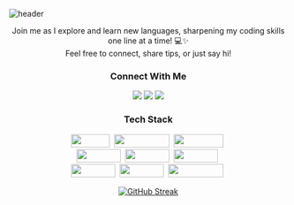 ![header](https://capsule-render.vercel.app/api?type=waving&height=200&color=decbf4&text=Hi!%20I'm%20Isabelle%20👋🏻&desc=Third%20Year%20Computer%20Science%20Student&fontSize=60&animation=fadeIn&fontAlign=69&fontAlignY=30&descAlign=68&descAlignY=45)

<div align="center">

<p align="center"> Join me as I explore and learn new languages, sharpening my coding skills one line at a time! 💻✨ 
<br> Feel free to connect, share tips, or just say hi! 
  
  <h3 align="center">Connect With Me</h3>
  <p align="center">
    <a href="https://www.linkedin.com/in/isabellelabuguen/"><img src="https://img.shields.io/badge/LinkedIn-%2370a5fc.svg?style=for-the-badge&logo=linkedin&logoColor=white&link=https://www.linkedin.com/in/isabellelabuguen/"/></a>
    <a href="https://www.instagram.com/isabellelbgn/"><img src="https://img.shields.io/badge/Instagram-%2370a5fc.svg?style=for-the-badge&logo=instagram&logoColor=white&link=https://www.instagram.com/isabellelbgn/"/></a>
    <a href="mailto:isabellelbgn@gmail.com"><img src="https://img.shields.io/badge/Gmail-%2370a5fc.svg?style=for-the-badge&logo=Gmail&logoColor=white&link=isabellelbgn@gmail.com"/></a>
  </p>
  
  <h3 align="center">Tech Stack</h3>
  <p align="center">
    <a href="https://img.shields.io/badge/C++-%23666666.svg?style=for-the-badge&logo=C%2B%2B&logoColor=white"><img src="https://img.shields.io/badge/C++-%23666666.svg?style=for-the-badge&logo=C%2B%2B&logoColor=white" width="70" height="24" /></a>&nbsp 
    <a href="https://img.shields.io/badge/Javascript-%23666666.svg?style=for-the-badge&logo=javascript&logoColor=white"><img src="https://img.shields.io/badge/Javascript-%23666666.svg?style=for-the-badge&logo=javascript&logoColor=white" width="100" height="24" /></a>&nbsp 
    <a href="https://img.shields.io/badge/Python-%23666666.svg?style=for-the-badge&logo=Python&logoColor=white"><img src="https://img.shields.io/badge/Python-%23666666.svg?style=for-the-badge&logo=Python&logoColor=white" width="90" height="24" /></a>&nbsp <br/>
    <a href="https://img.shields.io/badge/Next.js-%23666666.svg?style=for-the-badge&logo=Next.js&logoColor=white"><img src="https://img.shields.io/badge/Next.js-%23666666.svg?style=for-the-badge&logo=Next.js&logoColor=white" width="80" height="24"/></a>&nbsp
    <a href="https://img.shields.io/badge/Node.js-%23666666.svg?style=for-the-badge&logo=Node.js&logoColor=white"><img src="https://img.shields.io/badge/Node.js-%23666666.svg?style=for-the-badge&logo=Node.js&logoColor=white" width="80" height="24"/></a>&nbsp
    <a href="https://img.shields.io/badge/React.js-%23666666.svg?style=for-the-badge&logo=React&logoColor=white"><img src="https://img.shields.io/badge/React.js-%23666666.svg?style=for-the-badge&logo=React&logoColor=white" width="80" height="24"/></a>&nbsp <br />
    <a href="https://img.shields.io/badge/Django-%23666666.svg?style=for-the-badge&logo=Django&logoColor=white"><img src="https://img.shields.io/badge/Django-%23666666.svg?style=for-the-badge&logo=Django&logoColor=white" width="80" height="24"/></a>&nbsp 
    <a href="https://img.shields.io/badge/Mysql-%23666666.svg?style=for-the-badge&logo=MySql&logoColor=white"><img src="https://img.shields.io/badge/Mysql-%23666666.svg?style=for-the-badge&logo=MySql&logoColor=white" width="80" height="24"/></a>&nbsp 
    <a href="https://img.shields.io/badge/PostgreSQL-%23666666.svg?style=for-the-badge&logo=PostgreSQL&logoColor=white"><img src="https://img.shields.io/badge/PostgreSQL-%23666666.svg?style=for-the-badge&logo=PostgreSQL&logoColor=white" width="100" height="24"/></a>&nbsp
  </p>

[![GitHub Streak](https://streak-stats.demolab.com?user=isabellelbgn&theme=tokyonight-duo&hide_border=true&border_radius=5)](https://git.io/streak-stats)

</div>

